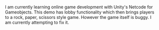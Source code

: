 I am currently learning online game development with Unity's Netcode for Gameobjects. This demo has lobby functionality which then brings players to a rock, paper, scissors style game. However the game itself is buggy. I am currently attempting to fix it.

